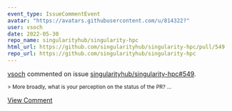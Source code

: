 ```yaml
---
event_type: IssueCommentEvent
avatar: "https://avatars.githubusercontent.com/u/814322?"
user: vsoch
date: 2022-05-30
repo_name: singularityhub/singularity-hpc
html_url: https://github.com/singularityhub/singularity-hpc/pull/549
repo_url: https://github.com/singularityhub/singularity-hpc
---
```


<a href='https://github.com/vsoch' target='_blank'>vsoch</a> commented on issue <a href='https://github.com/singularityhub/singularity-hpc/pull/549' target='_blank'>singularityhub/singularity-hpc#549</a>.

<small>> More broadly, what is your perception on the status of the PR?...</small>

<a href='https://github.com/singularityhub/singularity-hpc/pull/549' target='_blank'>View Comment</a>